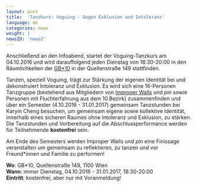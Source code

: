 ```yaml
---
layout: post
title:  'Tanzkurs: Voguing - Gegen Exklusion und Intoleranz'
language: de
categories: news
weight: 1
newsID: 'news2'
---
```


Anschließend an den Infoabend, startet der Voguing-Tanzkurs am 04.10.2016 und wird darauffolgend jeden Dienstag von 18:30-20:00 in den Räumlichkeiten der [GB*10](http://www.gbstern.at/10) in der Quellenstraße 149 stattfinden.

Tanzen, speziell Voguing, trägt zur Stärkung der eigenen Identität bei und dekonstruiert Intoleranz und Exklusion. Es wird sich eine 16-Personen Tanzgruppe (bestehend aus Mitgliedern von [Improper Walls](http://www.improperwalls.com) und *pin* sowie Personen mit Fluchterfahrung aus dem 10.Bezirk) zusammenfinden und über ein Semester (4.10.2016 - 31.01.2017) gemeinsam Tanzstunden bei Karyin Cheng besuchen, um gemeinsam eigene sowie kollektive Identität, innerhalb eines sicheren Raumes ohne Intoleranz und Exklusion, zu stärken. Die Tanzstunden und Vorbereitung auf die Abschlussperformance werden für Teilnehmende **kostenfrei** sein.

Am Ende des Semesters werden Improper Walls und *pin* eine Finissage veranstalten um gemeinsam zu reflektieren, zu tanzen und vor Freund*innen und Familie zu performen!

**Wo**: GB*10, Quellenstraße 149, 1100 Wien  
**Wann**: immer Dienstag, 04.10.2016 - 31.01.2017, 18:30-20:00  
**Eintritt**: kostenfrei, aber nur mit Voranmeldung!
